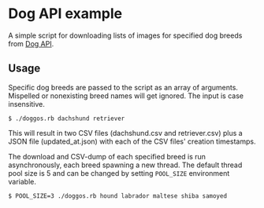 # Dog API example

A simple script for downloading lists of images for specified dog breeds from [Dog API](https://dog.ceo/dog-api/documentation).

## Usage

Specific dog breeds are passed to the script as an array of arguments. Mispelled or nonexisting breed names will get ignored. The input is case insensitive.

    $ ./doggos.rb dachshund retriever

This will result in two CSV files (dachshund.csv and retriever.csv) plus a JSON file (updated_at.json) with each of the CSV files' creation timestamps.

The download and CSV-dump of each specified breed is run asynchronously, each breed spawning a new thread. The default thread pool size is 5 and can be changed by setting `POOL_SIZE` environment variable.

    $ POOL_SIZE=3 ./doggos.rb hound labrador maltese shiba samoyed
